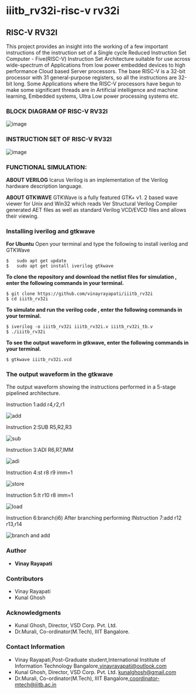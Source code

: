 
# iiitb_rv32i-risc-v rv32i


## RISC-V RV32I

This project provides an insight into the working of a few important instructions of the instruction set of a Single cycle Reduced Instruction Set Computer - Five(RISC-V) Instruction Set Architecture suitable for use across wide-spectrum of Applications from low power embedded devices to high performance Cloud based Server processors. The base RISC-V is a 32-bit processor with 31 general-purpose registers, so all the instructions are 32-bit long. Some Applications where the RISC-V processors have begun to make some significant threads are in Artificial intelligence and machine learning, Embedded systems, Ultra Low power processing systems etc.

### BLOCK DIAGRAM OF RISC-V RV32I
![image](https://user-images.githubusercontent.com/110079631/181293948-beb8622c-7696-4b06-b6c9-eeab9b8ab9d3.png)

### INSTRUCTION SET OF RISC-V RV32I
![image](https://user-images.githubusercontent.com/110079631/181298133-60269bc2-01da-4b5c-8b42-69057b8dc15c.png)

### FUNCTIONAL SIMULATION:

**ABOUT VERILOG**
Icarus Verilog is an implementation of the Verilog hardware description language.

**ABOUT GTKWAVE**
GTKWave is a fully featured GTK+ v1. 2 based wave viewer for Unix and Win32 which reads Ver Structural Verilog Compiler generated AET files as well as standard Verilog VCD/EVCD files and allows their viewing.

### Installing iverilog and gtkwave
**For Ubuntu**
Open your terminal and type the following to install iverilog and GTKWave
```
$   sudo apt get update
$   sudo apt get install iverilog gtkwave
```

**To clone the repository and download the netlist files for simulation , enter the following commands in your terminal.**

```
$ git clone https://github.com/vinayrayapati/iiitb_rv32i
$ cd iiitb_rv32i
```
**To simulate and run the verilog code , enter the following commands in your terminal.**
```
$ iverilog -o iiitb_rv32i iiitb_rv32i.v iiitb_rv32i_tb.v
$ ./iiitb_rv32i
```
**To see the output waveform in gtkwave, enter the following commands in your terminal.**

`$ gtkwave iiitb_rv32i.vcd`

### The output waveform in the gtkwave

 The output waveform showing the instructions performed in a 5-stage pipelined architecture.
 
 Instruction 1:add r4,r2,r1
 
 ![add](https://user-images.githubusercontent.com/110079631/182337436-a9eea0f0-267a-4ad8-a7dc-dfd4ce6e4060.png)

 Instruction 2:SUB R5,R2,R3
 
![sub](https://user-images.githubusercontent.com/110079631/182337538-7a2c98dc-96cb-4140-9044-689d7e39f551.png)

 Instruction 3:ADI R6,R7,IMM
 
![adi](https://user-images.githubusercontent.com/110079631/182337630-da3559f1-8204-4187-a8d5-ce6879f0f218.png)

 Instruction 4:st r8 r9 imm=1
 
![store](https://user-images.githubusercontent.com/110079631/182337661-2910cdd7-4817-40c3-8d2d-ecc4fb431c4c.png)

 Instruction 5:lt r10 r8 imm=1
 
 ![load](https://user-images.githubusercontent.com/110079631/182337721-d0409db2-7b69-475d-b24f-45069a92c149.png)

 Instruction 6:branch(i6)
 After branching performing
 INstruction 7:add r12 r13,r14
 
![branch and add](https://user-images.githubusercontent.com/110079631/182337772-3e40e706-8383-43a7-b9f9-28d6fbe5e942.png)

### Author
 - **Vinay Rayapati**

### Contributors
 - Vinay Rayapati
 - Kunal Ghosh

### Acknowledgments
 - Kunal Ghosh, Director, VSD Corp. Pvt. Ltd.
 - Dr.Murali, Co-ordinator(M.Tech), IIIT Bangalore.

### Contact Information
 - Vinay Rayapati,Post-Graduate student,International Institute of Information Technology Bangalore,vinayrayapati@outlook.com
 - Kunal Ghosh, Director, VSD Corp. Pvt. Ltd. kunalghosh@gmail.com
 - Dr.Murali, Co-ordinator(M.Tech), IIIT Bangalore,coordinator-mtech@iiitb.ac.in

